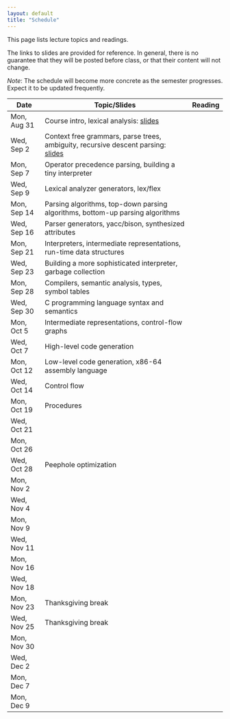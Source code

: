 ```yaml
---
layout: default
title: "Schedule"
---
```


This page lists lecture topics and readings.

The links to slides are provided for reference.  In general, there is no guarantee that they will be posted before class, or that their content will not change.

*Note*: The schedule will become more concrete as the semester progresses. Expect it to be updated frequently.

Date               | Topic/Slides | Reading
------------------ | ------------ | ------------
Mon, Aug 31 | Course intro, lexical analysis: [slides](lectures/lecture01-public.pdf)
Wed, Sep 2 | Context free grammars, parse trees, ambiguity, recursive descent parsing: [slides](lectures/lecture02-public.pdf)
Mon, Sep 7 | Operator precedence parsing, building a tiny interpreter
Wed, Sep 9 | Lexical analyzer generators, lex/flex
Mon, Sep 14 | Parsing algorithms, top-down parsing algorithms, bottom-up parsing algorithms
Wed, Sep 16 | Parser generators, yacc/bison, synthesized attributes
Mon, Sep 21 | Interpreters, intermediate representations, run-time data structures
Wed, Sep 23 | Building a more sophisticated interpreter, garbage collection
Mon, Sep 28 | Compilers, semantic analysis, types, symbol tables
Wed, Sep 30 | C programming language syntax and semantics
Mon, Oct 5 | Intermediate representations, control-flow graphs
Wed, Oct 7 | High-level code generation
Mon, Oct 12 | Low-level code generation, x86-64 assembly language
Wed, Oct 14 | Control flow
Mon, Oct 19 | Procedures
Wed, Oct 21 | 
Mon, Oct 26 | 
Wed, Oct 28 | Peephole optimization
Mon, Nov 2 | 
Wed, Nov 4 | 
Mon, Nov 9 | 
Wed, Nov 11 | 
Mon, Nov 16 | 
Wed, Nov 18 | 
Mon, Nov 23 | Thanksgiving break
Wed, Nov 25 | Thanksgiving break
Mon, Nov 30 | 
Wed, Dec 2 | 
Mon, Dec 7 | 
Mon, Dec 9 | 
